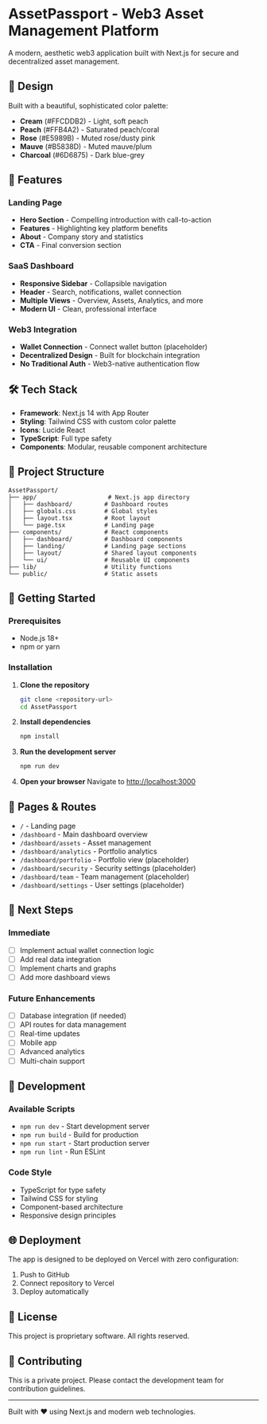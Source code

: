 # AssetPassport - Web3 Asset Management Platform

A modern, aesthetic web3 application built with Next.js for secure and decentralized asset management.

## 🎨 Design

Built with a beautiful, sophisticated color palette:
- **Cream** (#FFCDDB2) - Light, soft peach
- **Peach** (#FFB4A2) - Saturated peach/coral
- **Rose** (#E5989B) - Muted rose/dusty pink
- **Mauve** (#B5838D) - Muted mauve/plum
- **Charcoal** (#6D6875) - Dark blue-grey

## 🚀 Features

### Landing Page
- **Hero Section** - Compelling introduction with call-to-action
- **Features** - Highlighting key platform benefits
- **About** - Company story and statistics
- **CTA** - Final conversion section

### SaaS Dashboard
- **Responsive Sidebar** - Collapsible navigation
- **Header** - Search, notifications, wallet connection
- **Multiple Views** - Overview, Assets, Analytics, and more
- **Modern UI** - Clean, professional interface

### Web3 Integration
- **Wallet Connection** - Connect wallet button (placeholder)
- **Decentralized Design** - Built for blockchain integration
- **No Traditional Auth** - Web3-native authentication flow

## 🛠️ Tech Stack

- **Framework**: Next.js 14 with App Router
- **Styling**: Tailwind CSS with custom color palette
- **Icons**: Lucide React
- **TypeScript**: Full type safety
- **Components**: Modular, reusable component architecture

## 📁 Project Structure

```
AssetPassport/
├── app/                    # Next.js app directory
│   ├── dashboard/         # Dashboard routes
│   ├── globals.css        # Global styles
│   ├── layout.tsx         # Root layout
│   └── page.tsx           # Landing page
├── components/            # React components
│   ├── dashboard/         # Dashboard components
│   ├── landing/           # Landing page sections
│   ├── layout/            # Shared layout components
│   └── ui/                # Reusable UI components
├── lib/                   # Utility functions
└── public/                # Static assets
```

## 🚀 Getting Started

### Prerequisites
- Node.js 18+ 
- npm or yarn

### Installation

1. **Clone the repository**
   ```bash
   git clone <repository-url>
   cd AssetPassport
   ```

2. **Install dependencies**
   ```bash
   npm install
   ```

3. **Run the development server**
   ```bash
   npm run dev
   ```

4. **Open your browser**
   Navigate to [http://localhost:3000](http://localhost:3000)

## 📱 Pages & Routes

- `/` - Landing page
- `/dashboard` - Main dashboard overview
- `/dashboard/assets` - Asset management
- `/dashboard/analytics` - Portfolio analytics
- `/dashboard/portfolio` - Portfolio view (placeholder)
- `/dashboard/security` - Security settings (placeholder)
- `/dashboard/team` - Team management (placeholder)
- `/dashboard/settings` - User settings (placeholder)

## 🎯 Next Steps

### Immediate
- [ ] Implement actual wallet connection logic
- [ ] Add real data integration
- [ ] Implement charts and graphs
- [ ] Add more dashboard views

### Future Enhancements
- [ ] Database integration (if needed)
- [ ] API routes for data management
- [ ] Real-time updates
- [ ] Mobile app
- [ ] Advanced analytics
- [ ] Multi-chain support

## 🔧 Development

### Available Scripts

- `npm run dev` - Start development server
- `npm run build` - Build for production
- `npm run start` - Start production server
- `npm run lint` - Run ESLint

### Code Style

- TypeScript for type safety
- Tailwind CSS for styling
- Component-based architecture
- Responsive design principles

## 🌐 Deployment

The app is designed to be deployed on Vercel with zero configuration:

1. Push to GitHub
2. Connect repository to Vercel
3. Deploy automatically

## 📄 License

This project is proprietary software. All rights reserved.

## 🤝 Contributing

This is a private project. Please contact the development team for contribution guidelines.

---

Built with ❤️ using Next.js and modern web technologies.

